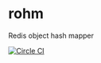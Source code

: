 # rohm 
Redis object hash mapper

[![Circle CI](https://circleci.com/gh/doordash/rohm.svg?style=svg)](https://circleci.com/gh/doordash/rohm)
